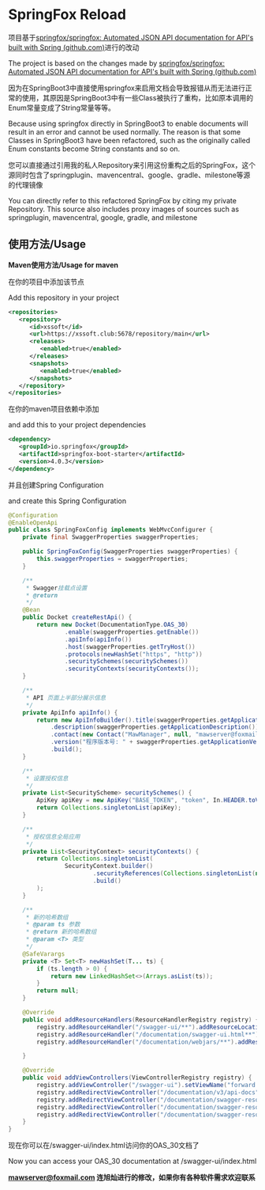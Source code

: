 # SpringFox Reload

项目基于[springfox/springfox: Automated JSON API documentation for API's built with Spring (github.com)](https://github.com/springfox/springfox)进行的改动

The project is based on the changes made by [springfox/springfox: Automated JSON API documentation for API's built with Spring (github.com)](https://github.com/springfox/springfox)

因为在SpringBoot3中直接使用springfox来启用文档会导致报错从而无法进行正常的使用，其原因是SpringBoot3中有一些Class被执行了重构，比如原本调用的Enum常量变成了String常量等等。

Because using springfox directly in SpringBoot3 to enable documents will result in an error and cannot be used normally. The reason is that some Classes in SpringBoot3 have been refactored, such as the originally called Enum constants become String constants and so on.

您可以直接通过引用我的私人Repository来引用这份重构之后的SpringFox，这个源同时包含了springplugin、mavencentral、google、gradle、milestone等源的代理镜像

You can directly refer to this refactored SpringFox by citing my private Repository. This source also includes proxy images of sources such as springplugin, mavencentral, google, gradle, and milestone

## 使用方法/Usage

**Maven使用方法/Usage for maven**

在你的项目中添加该节点

Add this repository in your project

```xml
<repositories>
   <repository>
      <id>xssoft</id>
      <url>https://xssoft.club:5678/repository/main</url>
      <releases>
         <enabled>true</enabled>
      </releases>
      <snapshots>
         <enabled>true</enabled>
      </snapshots>
   </repository>
</repositories>
```

在你的maven项目依赖中添加

and add this to your project dependencies

```xml
<dependency>
   <groupId>io.springfox</groupId>
   <artifactId>springfox-boot-starter</artifactId>
   <version>4.0.3</version>
</dependency>
```

并且创建Spring Configuration

and create this Spring Configuration

```java
@Configuration
@EnableOpenApi
public class SpringFoxConfig implements WebMvcConfigurer {
    private final SwaggerProperties swaggerProperties;

    public SpringFoxConfig(SwaggerProperties swaggerProperties) {
        this.swaggerProperties = swaggerProperties;
    }

    /**
     * Swagger挂载点设置
     * @return
     */
    @Bean
    public Docket createRestApi() {
        return new Docket(DocumentationType.OAS_30)
                .enable(swaggerProperties.getEnable())
                .apiInfo(apiInfo())
                .host(swaggerProperties.getTryHost())
                .protocols(newHashSet("https", "http"))
                .securitySchemes(securitySchemes())
                .securityContexts(securityContexts());
    }

    /**
     * API 页面上半部分展示信息
     */
    private ApiInfo apiInfo() {
        return new ApiInfoBuilder().title(swaggerProperties.getApplicationName() + " Api Doc")
            .description(swaggerProperties.getApplicationDescription())
            .contact(new Contact("MawManager", null, "mawserver@foxmail.com"))
            .version("程序版本号: " + swaggerProperties.getApplicationVersion() + ", Spring Boot框架版本号: " + SpringBootVersion.getVersion())
            .build();
    }

    /**
     * 设置授权信息
     */
    private List<SecurityScheme> securitySchemes() {
        ApiKey apiKey = new ApiKey("BASE_TOKEN", "token", In.HEADER.toValue());
        return Collections.singletonList(apiKey);
    }

    /**
     * 授权信息全局应用
     */
    private List<SecurityContext> securityContexts() {
        return Collections.singletonList(
                SecurityContext.builder()
                        .securityReferences(Collections.singletonList(new SecurityReference("BASE_TOKEN", new AuthorizationScope[]{new AuthorizationScope("global", "")})))
                        .build()
        );
    }

    /**
     * 新的哈希数组
     * @param ts 参数
     * @return 新的哈希数组
     * @param <T> 类型
     */
    @SafeVarargs
    private <T> Set<T> newHashSet(T... ts) {
        if (ts.length > 0) {
            return new LinkedHashSet<>(Arrays.asList(ts));
        }
        return null;
    }

    @Override
    public void addResourceHandlers(ResourceHandlerRegistry registry) {
        registry.addResourceHandler("/swagger-ui/**").addResourceLocations("classpath:/META-INF/resources/webjars/springfox-swagger-ui/").resourceChain(false);
        registry.addResourceHandler("/documentation/swagger-ui.html**").addResourceLocations("classpath:/META-INF/resources/swagger-ui.html");
        registry.addResourceHandler("/documentation/webjars/**").addResourceLocations("classpath:/META-INF/resources/webjars/");

    }

    @Override
    public void addViewControllers(ViewControllerRegistry registry) {
        registry.addViewController("/swagger-ui").setViewName("forward:/swagger-ui/index.html");
        registry.addRedirectViewController("/documentation/v3/api-docs", "/v3/api-docs?group=restful-api");
        registry.addRedirectViewController("/documentation/swagger-resources/configuration/ui", "/swagger-resources/configuration/ui");
        registry.addRedirectViewController("/documentation/swagger-resources/configuration/security", "/swagger-resources/configuration/security");
        registry.addRedirectViewController("/documentation/swagger-resources", "/swagger-resources");
    }
}
```

现在你可以在/swagger-ui/index.html访问你的OAS_30文档了

Now you can access your OAS_30 documentation at /swagger-ui/index.html

 **mawserver@foxmail.com 连旭灿进行的修改，如果你有各种软件需求欢迎联系**

